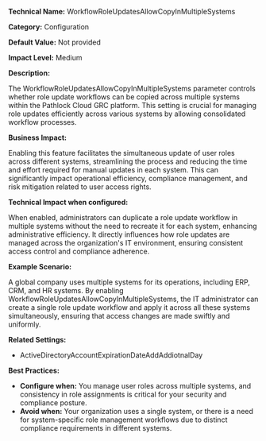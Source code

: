 **Technical Name:** WorkflowRoleUpdatesAllowCopyInMultipleSystems

**Category:** Configuration

**Default Value:** Not provided

**Impact Level:** Medium

**Description:**

The WorkflowRoleUpdatesAllowCopyInMultipleSystems parameter controls whether role update workflows can be copied across multiple systems within the Pathlock Cloud GRC platform. This setting is crucial for managing role updates efficiently across various systems by allowing consolidated workflow processes.

**Business Impact:**

Enabling this feature facilitates the simultaneous update of user roles across different systems, streamlining the process and reducing the time and effort required for manual updates in each system. This can significantly impact operational efficiency, compliance management, and risk mitigation related to user access rights.

**Technical Impact when configured:**

When enabled, administrators can duplicate a role update workflow in multiple systems without the need to recreate it for each system, enhancing administrative efficiency. It directly influences how role updates are managed across the organization's IT environment, ensuring consistent access control and compliance adherence.

**Example Scenario:**

A global company uses multiple systems for its operations, including ERP, CRM, and HR systems. By enabling WorkflowRoleUpdatesAllowCopyInMultipleSystems, the IT administrator can create a single role update workflow and apply it across all these systems simultaneously, ensuring that access changes are made swiftly and uniformly.

**Related Settings:** 

- ActiveDirectoryAccountExpirationDateAddAddiotnalDay

**Best Practices:** 

- **Configure when:** You manage user roles across multiple systems, and consistency in role assignments is critical for your security and compliance posture.
- **Avoid when:** Your organization uses a single system, or there is a need for system-specific role management workflows due to distinct compliance requirements in different systems.